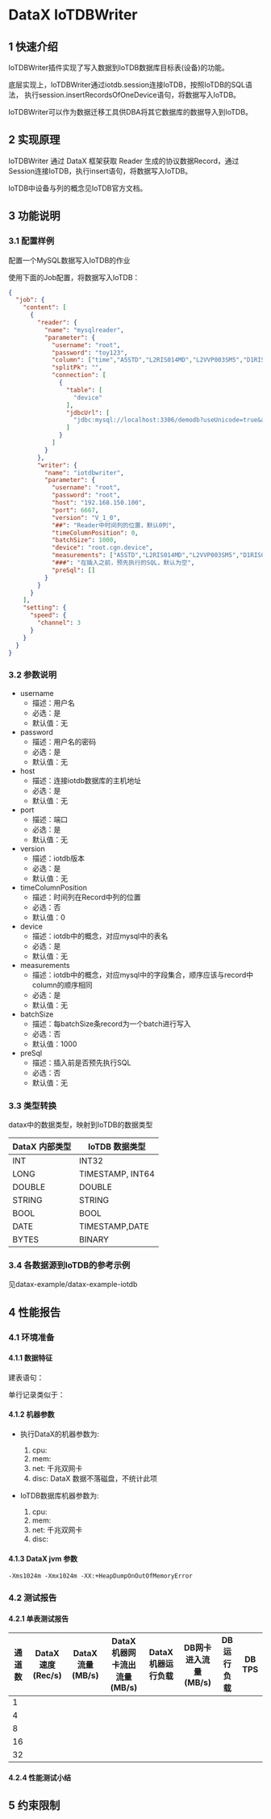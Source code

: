 # DataX IoTDBWriter

## 1 快速介绍
IoTDBWriter插件实现了写入数据到IoTDB数据库目标表(设备)的功能。

底层实现上，IoTDBWriter通过iotdb.session连接IoTDB，按照IoTDB的SQL语法，
执行session.insertRecordsOfOneDevice语句，将数据写入IoTDB。

IoTDBWriter可以作为数据迁移工具供DBA将其它数据库的数据导入到IoTDB。

## 2 实现原理

IoTDBWriter 通过 DataX 框架获取 Reader 生成的协议数据Record，通过Session连接IoTDB，执行insert语句，将数据写入IoTDB。

IoTDB中设备与列的概念见IoTDB官方文档。



## 3 功能说明
### 3.1 配置样例

配置一个MySQL数据写入IoTDB的作业

使用下面的Job配置，将数据写入IoTDB：

```json
{
  "job": {
    "content": [
      {
        "reader": {
          "name": "mysqlreader",
          "parameter": {
            "username": "root",
            "password": "toy123",
            "column": ["time","A5STD","L2RIS014MD","L2VVP003SM5","D1RIS001MD","D1KRT003EU"],
            "splitPk": "",
            "connection": [
              {
                "table": [
                  "device"
                ],
                "jdbcUrl": [
                  "jdbc:mysql://localhost:3306/demodb?useUnicode=true&allowPublicKeyRetrieval=true&characterEncoding=utf-8"
                ]
              }
            ]
          }
        },
        "writer": {
          "name": "iotdbwriter",
          "parameter": {
            "username": "root",
            "password": "root",
            "host": "192.168.150.100",
            "port": 6667,
            "version": "V_1_0",
            "##": "Reader中时间列的位置，默认0列",
            "timeColumnPosition": 0,
            "batchSize": 1000,
            "device": "root.cgn.device",
            "measurements": ["A5STD","L2RIS014MD","L2VVP003SM5","D1RIS001MD","D1KRT003EU"],
            "###": "在插入之前，预先执行的SQL，默认为空",
            "preSql": []
          }
        }
      }
    ],
    "setting": {
      "speed": {
        "channel": 3
      }
    }
  }
}
```

### 3.2 参数说明

* username
    * 描述：用户名
    * 必选：是
    * 默认值：无
* password
    * 描述：用户名的密码
    * 必选：是
    * 默认值：无
* host
  * 描述：连接iotdb数据库的主机地址
  * 必选：是
  * 默认值：无
* port
  * 描述：端口
  * 必选：是
  * 默认值：无
* version
  * 描述：iotdb版本
  * 必选：是
  * 默认值：无
* timeColumnPosition
  * 描述：时间列在Record中列的位置
  * 必选：否
  * 默认值：0
* device
    * 描述：iotdb中的概念，对应mysql中的表名
    * 必选：是
    * 默认值：无
* measurements
    * 描述：iotdb中的概念，对应mysql中的字段集合，顺序应该与record中column的顺序相同
    * 必选：是
    * 默认值：无
* batchSize
    * 描述：每batchSize条record为一个batch进行写入
    * 必选：否
    * 默认值：1000
* preSql
  * 描述：插入前是否预先执行SQL
  * 必选：否
  * 默认值：无

### 3.3 类型转换

datax中的数据类型，映射到IoTDB的数据类型

| DataX 内部类型 | IoTDB 数据类型       |
| -------------- |------------------|
| INT            | INT32            |
| LONG           | TIMESTAMP, INT64 |
| DOUBLE         | DOUBLE           |
| STRING         | STRING           |
| BOOL           | BOOL             |
| DATE           | TIMESTAMP,DATE   |
| BYTES          | BINARY           |



### 3.4 各数据源到IoTDB的参考示例
见datax-example/datax-example-iotdb


## 4 性能报告

### 4.1 环境准备

#### 4.1.1 数据特征

建表语句：

单行记录类似于：

#### 4.1.2 机器参数

* 执行DataX的机器参数为:
    1. cpu:
    2. mem:
    3. net: 千兆双网卡
    4. disc: DataX 数据不落磁盘，不统计此项

* IoTDB数据库机器参数为:
    1. cpu:
    2. mem:
    3. net: 千兆双网卡
    4. disc:

#### 4.1.3 DataX jvm 参数

	-Xms1024m -Xmx1024m -XX:+HeapDumpOnOutOfMemoryError

### 4.2 测试报告

#### 4.2.1 单表测试报告

| 通道数 | DataX速度(Rec/s) | DataX流量(MB/s) | DataX机器网卡流出流量(MB/s) | DataX机器运行负载 | DB网卡进入流量(MB/s) | DB运行负载 | DB TPS |
| ------ | ---------------- | --------------- | --------------------------- | ----------------- | -------------------- | ---------- | ------ |
| 1      |                  |                 |                             |                   |                      |            |        |
| 4      |                  |                 |                             |                   |                      |            |        |
| 8      |                  |                 |                             |                   |                      |            |        |
| 16     |                  |                 |                             |                   |                      |            |        |
| 32     |                  |                 |                             |                   |                      |            |        |



#### 4.2.4 性能测试小结




## 5 约束限制


